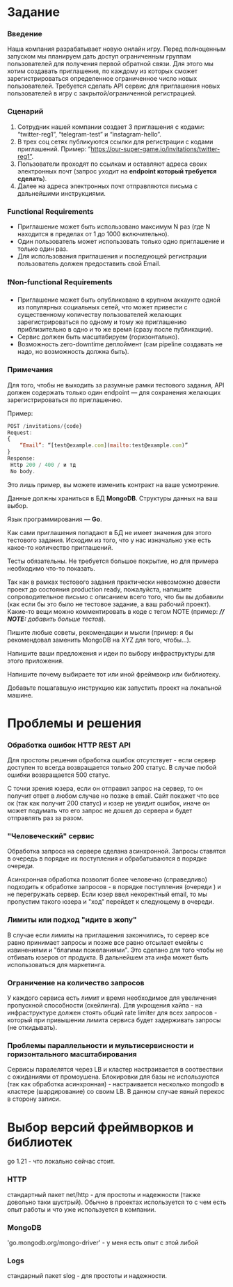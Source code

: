 # Задание
### Введение

Наша компания разрабатывает новую онлайн игру. Перед полноценным запуском мы планируем дать доступ ограниченным группам пользователей для получения первой обратной связи. Для этого мы хотим создавать приглашения, по каждому из которых сможет зарегистрироваться определенное ограниченное число новых пользователей. Требуется сделать API сервис для приглашения новых пользователей в игру с закрытой/ограниченной регистрацией.

### Сценарий

1. Сотрудник нашей компании создает 3 приглашения с кодами: “twitter-reg1”, “telegram-test” и “instagram-hello”.
2. В трех соц сетях публикуются ссылки для регистрации с кодами приглашений. Пример: ”https://our-super-game.io/invitations/twitter-reg1”.
3. Пользователи проходят по ссылкам и оставляют адреса своих электронных почт (запрос уходит на **endpoint который требуется сделать**).
4. Далее на адреса электронных почт отправляются письма с дальнейшими инструкциями.

### Functional Requirements

- Приглашение может быть использовано максимум N раз (где N находится в пределах от 1 до 1000 включительно).
- Один пользователь может использовать только одно приглашение и только один раз.
- Для использования приглашения и последующей регистрации пользователь должен предоставить свой Email.

### ❗️Non-functional Requirements

- Приглашение может быть опубликовано в крупном аккаунте одной из популярных социальных сетей, что может привести с существенному количеству пользователей желающих зарегистрироваться по одному и тому же приглашению приблизительно в одно и то же время (сразу после публикации).
- Сервис должен быть масштабируем (горизонтально).
- Возможность zero-downtime деплоймент (сам pipeline создавать не надо, но возможность должна быть).

### Примечания

Для того, чтобы не выходить за разумные рамки тестового задания, API должен содержать только один endpoint — для сохранения желающих зарегистрироваться по приглашению.

Пример:

```jsx
POST /invitations/{code}
Request: 
{
 	“Email”: “[test@example.com](mailto:test@example.com)” 
}
Response: 
 Http 200 / 400 / и тд
 No body.
```

Это лишь пример, вы можете изменить контракт на ваше усмотрение.

Данные должны храниться в БД **MongoDB**. Структуры данных на ваш выбор.

Язык программирования — **Go**.

Как сами приглашения попадают в БД не имеет значения для этого тестового задания. Исходим из того, что у нас изначально уже есть какое-то количество приглашений.

Тесты обязательны. Не требуется большое покрытие, но для примера необходимо что-то показать.

Так как в рамках тестового задания практически невозможно довести проект до состояния production ready, пожалуйста, напишите сопроводительное письмо с описанием всего того, что бы вы добавили (как если бы это было не тестовое задание, а ваш рабочий проект). Какие-то вещи можно комментировать в коде с тегом NOTE (пример: ***// NOTE:** добавить больше тестов*).

Пишите любые советы, рекомендации и мысли (пример: я бы рекомендовал заменить MongoDB на XYZ для того, чтобы…).

Напишите ваши предложения и идеи по выбору инфраструктуры для этого приложения.

Напишите почему выбираете тот или иной фреймвокр или библиотеку.

Добавьте пошагавшую инструкцию как запустить проект на локальной машине.

# Проблемы и решения

### Обработка ошибок HTTP REST API

Для простоты решения обработка ошибок отсутствует - если сервер доступен то всегда возвращается только 200 статус. В случае любой ошибки возвращается 500 статус.

С точки зрения юзера, если он отправил запрос на сервер, то он получит ответ в любом случае но позже в email. Сайт покажет что все ок (так как получит 200 статус) и юзер не увидит ошибок, иначе он может подумать что его запрос не дошел до сервера и будет отправлять раз за разом.

### "Человеческий" сервис

Обработка запроса на сервере сделана асинхронной. Запросы ставятся в очередь в порядке их поступления и обрабатываются в порядке очереди. 

Асинхронная обработка позволит более человечно (справедливо) подходить к обработке запросов - в порядке поступления (очереди ) и не перегружать сервер. Если юзер ввел некоректный email, то мы пропустим такого юзера и "ход"  перейдет к следующему в очереди.


### Лимиты или подход "идите в жопу"

В случае если лимиты на приглашения закончились, то сервер все равно принимает запросы и позже все равно отсылает емейлы с извинениями и "благими пожеланиями". Это сделано для того чтобы не отбивать юзеров от продукта. В дальнейшем эта инфа может быть использоваться для маркетинга.

### Ограничение на количество запросов

У каждого сервиса есть лимит и время необходимое для увеличения пропускной способности (скейлинга). Для укрощения хайпа - на инфраструктуре должен стоять общий rate limiter для всех запросов - который при привышении лимита сервиса будет задерживать запросы (не откидывать).

### Проблемы параллельности и мультисервисности и горизонтального масштабирования

Сервисы паралелятся через LB и кластер настраивается в соотвествии с ожиданиями от промоушена. 
Блокировки для базы не используются (так как обработка асинхронная) - настраивается несколько mongodb в кластере (шардирование) со своим LB. В данном случае явный перекос в сторону записи.


# Выбор версий фреймворков и библиотек

go 1.21 - что локально сейчас стоит.


### HTTP 

стандартный пакет net/http - для простоты и надежности (также довольно таки шустрый). Обычно в проектах используется то с чем есть опыт работы и что уже используется в компании.

### MongoDB

'go.mongodb.org/mongo-driver' - у меня есть опыт с этой либой

### Logs

стандарный пакет slog - для простоты и надежности.
	
